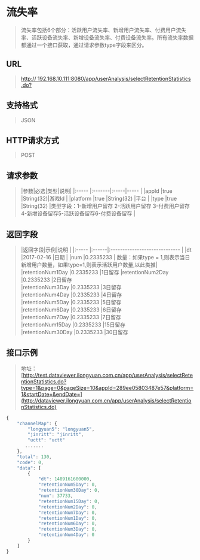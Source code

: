 # 流失率
> 流失率包括6个部分：活跃用户流失率、新增用户流失率、付费用户流失率、活跃设备流失率、新增设备流失率、付费设备流失率。所有流失率数据都通过一个接口获取，通过请求参数type字段来区分。

## URL
> [http:// 192.168.10.111:8080/app/userAnalysis/selectRetentionStatistics .do?](http://dataviewer.ilongyuan.com.cn/app/userAnalysis/selectRetentionStatistics.do)

## 支持格式
> JSON

## HTTP请求方式
> POST

## 请求参数
> |参数|必选|类型|说明|
|:-----  |:-------|:-----|-----                               |
|appId    |true    |String(32)|游戏Id                          |
|platform    |true    |String(32)   |平台 |
|type    |true    |String(32)   |类型字段：1-新增用户留存 2-活跃用户留存 3-付费用户留存4-新增设备留存5-活跃设备留存6-付费设备留存 |
## 返回字段
> |返回字段|示例|说明                              |
|:-----   |:------|:-----------------------------   |
|dt   |2017-02-16    |日期  |
|num  |0.2335233 | 数量：如果type = 1,则表示当日新增用户数量，如果type=1,则表示活跃用户数量,以此类推|
|retentionNum1Day |0.2335233 |1日留存                         |retentionNum2Day |0.2335233 |2日留存   
|retentionNum3Day |0.2335233 |3日留存   
|retentionNum4Day |0.2335233 |4日留存   
|retentionNum5Day |0.2335233 |5日留存   
|retentionNum6Day |0.2335233 |6日留存   
|retentionNum7Day |0.2335233 |7日留存   
|retentionNum15Day |0.2335233 |15日留存   
|retentionNum30Day |0.2335233 |30日留存                     

## 接口示例
> 地址：[http://test.dataviewer.ilongyuan.com.cn/app/userAnalysis/selectRetentionStatistics.do?type=1&page=0&pageSize=10&appId=289ee05803487e57&platform=1&startDate=&endDate=](http://dataviewer.ilongyuan.com.cn/app/userAnalysis/selectRetentionStatistics.do)
``` javascript
{
    "channelMap": {
        "longyuan5": "longyuan5",
        "jinritt": "jinritt",
        "uctt": "uctt"
       .......
    },
    "total": 130,
    "code": 0,
    "data": [
        {
            "dt": 1489161600000,
            "retentionNum5Day": 0,
            "retentionNum30Day": 0,
            "num": 37733,
            "retentionNum15Day": 0,
            "retentionNum2Day": 0,
            "retentionNum7Day": 0,
            "retentionNum1Day": 0,
            "retentionNum6Day": 0,
            "retentionNum3Day": 0,
            "retentionNum4Day": 0
        }
    ]
}
```

